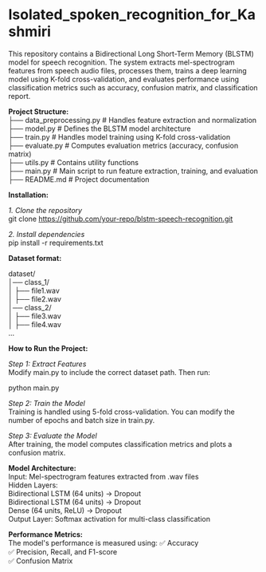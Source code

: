 # Isolated_spoken_recognition_for_Kashmiri

This repository contains a Bidirectional Long Short-Term Memory (BLSTM) model for speech recognition. The system extracts mel-spectrogram features from speech audio files, processes them, trains a deep learning model using K-fold cross-validation, and evaluates performance using classification metrics such as accuracy, confusion matrix, and classification report.





**Project Structure:**     
├── data_preprocessing.py  # Handles feature extraction and normalization  
├── model.py               # Defines the BLSTM model architecture  
├── train.py               # Handles model training using K-fold cross-validation  
├── evaluate.py            # Computes evaluation metrics (accuracy, confusion matrix)  
├── utils.py               # Contains utility functions  
├── main.py                # Main script to run feature extraction, training, and evaluation  
├── README.md              # Project documentation  





**Installation:**    

*1. Clone the repository*     
git clone https://github.com/your-repo/blstm-speech-recognition.git    



*2. Install dependencies*    
pip install -r requirements.txt    






**Dataset format:** 

dataset/    
│── class_1/    
│   ├── file1.wav    
│   ├── file2.wav    
│── class_2/    
│   ├── file3.wav    
│   ├── file4.wav    
...    
    





**How to Run the Project:**        

*Step 1: Extract Features*    
Modify main.py to include the correct dataset path. Then run:    

python main.py    


*Step 2: Train the Model*    
Training is handled using 5-fold cross-validation. You can modify the number of epochs and batch size in train.py. 


    
*Step 3: Evaluate the Model*    
After training, the model computes classification metrics and plots a confusion matrix.    





**Model Architecture:**     
Input: Mel-spectrogram features extracted from .wav files    
Hidden Layers:    
    Bidirectional LSTM (64 units) → Dropout    
    Bidirectional LSTM (64 units) → Dropout    
    Dense (64 units, ReLU) → Dropout    
Output Layer: Softmax activation for multi-class classification    


**Performance Metrics:**    
The model's performance is measured using:
✅ Accuracy        
✅ Precision, Recall, and F1-score    
✅ Confusion Matrix    




